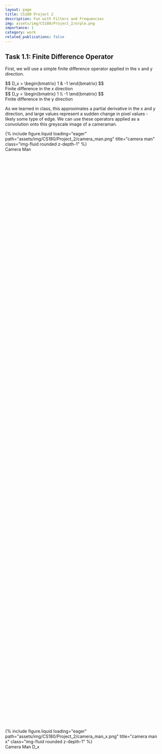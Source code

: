 ```yaml
---
layout: page
title: CS180 Project 2
description: Fun with Filters and Frequencies
img: assets/img/CS180/Project_2/orple.png
importance: 1
category: work
related_publications: false
---
```


## Task 1.1: Finite Difference Operator

First, we will use a simple finite difference operator applied in the x and y direction. 

<div class="row">
    <div class="col-sm mt-3 mt-md-0">
        $$ D_x = \begin{bmatrix} 1 & -1 \end{bmatrix} $$
        <div class="caption">
            Finite difference in the x direction
        </div>
    </div>
    <div class="col-sm mt-3 mt-md-0">
        $$ D_y = \begin{bmatrix} 1 \\ -1 \end{bmatrix} $$
        <div class="caption">
            Finite difference in the y direction
        </div>
    </div>
</div>

As we learned in class, this approximates a partial derivative in the x and y direction, and large values represent a sudden change in pixel values - likely some type of edge. We can use these operators applied as a convolution onto this greyscale image of a cameraman.

<div class="row align-items-end">
    <div class="col-sm mt-3 mt-md-0" style="height: 50%;">
        {% include figure.liquid loading="eager" path="assets/img/CS180/Project_2/camera_man.png" title="camera man" class="img-fluid rounded z-depth-1" %}
        <div class="caption">
            Camera Man
        </div>
    </div>
    <div class="col-sm mt-3 mt-md-0" style="height: 50%;">
        {% include figure.liquid loading="eager" path="assets/img/CS180/Project_2/camera_man_x.png" title="camera man x" class="img-fluid rounded z-depth-1" %}
        <div class="caption">
            Camera Man D_x
        </div>
    </div>
    <div class="col-sm mt-3 mt-md-0" style="height: 50%;">
        {% include figure.liquid loading="eager" path="assets/img/CS180/Project_2/camera_man_y.png" title="monastery" class="img-fluid rounded z-depth-1" %}
        <div class="caption">
            Camera Man D_y
        </div>
    </div>
</div>

We can improve upon this by combining the derivatives in the x and y directions using a simple L2 formula, providing a better view of the edges of the images. After that, we can easily binarize it by trying out a range of thresholds. Noise that is below this threshold will be eliminated, while values at or above the threshold will be set to 1 to show that we've found an edge.

<div class="row align-items-end">
    <div class="col-sm mt-3 mt-md-0">
        {% include figure.liquid loading="eager" path="assets/img/CS180/Project_2/camera_man_edges.png" title="camera man edges" class="img-fluid rounded z-depth-1" %}
        <div class="caption">
            Gradient Magnitude of Camera Man
        </div>
    </div>
    <div class="col-sm mt-3 mt-md-0">
        {% include figure.liquid loading="eager" path="assets/img/CS180/Project_2/camera_man_0.1.png" title="camera man edges 0.1" class="img-fluid rounded z-depth-1" %}
        <div class="caption">
            Binarized Gradient Magnitude (threshold=0.1)
        </div>
    </div>
    <div class="col-sm mt-3 mt-md-0">
        {% include figure.liquid loading="eager" path="assets/img/CS180/Project_2/camera_man_0.15.png" title="camera man edges 0.15" class="img-fluid rounded z-depth-1" %}
        <div class="caption">
            Binarized Gradient Magnitude (threshold=0.15)
        </div>
    </div>
    <div class="col-sm mt-3 mt-md-0">
        {% include figure.liquid loading="eager" path="assets/img/CS180/Project_2/camera_man_0.2.png" title="camera man edges 0.2" class="img-fluid rounded z-depth-1" %}
        <div class="caption">
            Binarized Gradient Magnitude (threshold=0.2)
        </div>
    </div>
</div>

As one can see here, a lower threshold is ineffective at removing noise (such as the grass at the bottom half of the image) while the higher thresholds contained more junk data. Threshold=0.15 strikes a decent balance, keeping important edges and details in the background (such as the tower) while keeping just a bit of grass at the bottom of the image. It's also interesting to note that edges in the background, which appear more gray, tended to have smaller magnitudes simply because the color values aren't as strong as the foreground - showing a fundamental flaw in our operator with its lack of normalization.

## Task 1.2: Derivative of Gaussian Filter

Even with a decent threshold though, we can see that there is a lot of noise with our difference operator. By first applying a smoothing operator, we can remove much of the noise. Here, we'll create a Gaussian filter to essentially blur the image and repeat the process above, yielding the following image and the corresponding magnitude:

<div class="row align-items-end">
    <div class="col-sm mt-3 mt-md-0" style="height: 50%;">
        {% include figure.liquid loading="eager" path="assets/img/CS180/Project_2/camera_man_blur.png" title="camera man blur" class="img-fluid rounded z-depth-1" %}
        <div class="caption">
            Camera Man after Gaussian Filter (ksize=5, sigma=1)
        </div>
    </div>
    <div class="col-sm mt-3 mt-md-0" style="height: 50%;">
        {% include figure.liquid loading="eager" path="assets/img/CS180/Project_2/camera_man_blur_x.png" title="camera man blur magnitude" class="img-fluid rounded z-depth-1" %}
        <div class="caption">
            Camera Man Blurred, X_derivative
        </div>
    </div>
    <div class="col-sm mt-3 mt-md-0" style="height: 50%;">
        {% include figure.liquid loading="eager" path="assets/img/CS180/Project_2/camera_man_blur_y.png" title="camera man blur magnitude" class="img-fluid rounded z-depth-1" %}
        <div class="caption">
            Camera Man Blurred, Y_derivative
        </div>
    </div>
    <div class="col-sm mt-3 mt-md-0" style="height: 50%;">
        {% include figure.liquid loading="eager" path="assets/img/CS180/Project_2/camera_man_blur_magnitude.png" title="camera man blur magnitude" class="img-fluid rounded z-depth-1" %}
        <div class="caption">
            Camera Man Blurred Magnitude (l2)
        </div>
    </div>
</div>

As with before we can binarize this and use a range of thresholds to see which works the best.

<div class="row align-items-end">
    <div class="col-sm mt-3 mt-md-0">
        {% include figure.liquid loading="eager" path="assets/img/CS180/Project_2/camera_man_blur_0.04.png" title="camera man edges" class="img-fluid rounded z-depth-1" %}
        <div class="caption">
            Threshold=0.04
        </div>
    </div>
    <div class="col-sm mt-3 mt-md-0">
        {% include figure.liquid loading="eager" path="assets/img/CS180/Project_2/camera_man_blur_0.08.png" title="camera man edges 0.1" class="img-fluid rounded z-depth-1" %}
        <div class="caption">
            Threshold=0.08
        </div>
    </div>
    <div class="col-sm mt-3 mt-md-0">
        {% include figure.liquid loading="eager" path="assets/img/CS180/Project_2/camera_man_blur_0.12.png" title="camera man edges 0.15" class="img-fluid rounded z-depth-1" %}
        <div class="caption">
            Threshold=0.12
        </div>
    </div>
    <div class="col-sm mt-3 mt-md-0">
        {% include figure.liquid loading="eager" path="assets/img/CS180/Project_2/camera_man_blur_0.16.png" title="camera man edges 0.2" class="img-fluid rounded z-depth-1" %}
        <div class="caption">
            Threshold=0.16
        </div>
    </div>
</div>

<h3 class="text-center text-decoration-underline my-4">Combining Convolutions</h3>

As we can see here, a threshold of 0.12 pretty much removed all noise from the image and was able to preserve many of the edges within the image. The difference between this edge image from our attempt previously is that it's much smoother - rather than "blocky" straight lines and lots of little dots caused by noise we have continuous looking lines that much better match the contours of the cameraman's body. The smoothing filter essentially smoothed out the detected edges and gave us a much better result than before. 

In order to make this operation even faster, we can actually combine the 2 separate convolutions - blurring and then the difference operators - into one before applying it to the image.

<div class="row align-items-end">
    <div class="col-sm mt-3 mt-md-0">
        {% include figure.liquid loading="eager" path="assets/img/CS180/Project_2/gaussian.png" title="camera man edges 0.15" class="img-fluid rounded z-depth-1" %}
        <div class="caption">
            Gaussian
        </div>
    </div>
    <div class="col-sm mt-3 mt-md-0">
        {% include figure.liquid loading="eager" path="assets/img/CS180/Project_2/gaussian_x.png" title="camera man edges 0.2" class="img-fluid rounded z-depth-1" %}
        <div class="caption">
            Gaussian + Derivative_x
        </div>
    </div>
    <div class="col-sm mt-3 mt-md-0">
        {% include figure.liquid loading="eager" path="assets/img/CS180/Project_2/gaussian_y.png" title="camera man edges 0.2" class="img-fluid rounded z-depth-1" %}
        <div class="caption">
            Gaussian + Derivative_y
        </div>
    </div>
</div>

<h3 class="text-center text-decoration-underline my-4">Comparison of Combined vs Seperate Convolutions</h3>

The resulting partial derivative of Gaussians (DoG) were the same, and putting it through our L2 operator and using the same threshold ended up with the exact same result - except that combining the convolutions together made the operation way faster!

<div class="row align-items-end">
    <div class="col-sm mt-3 mt-md-0">
        {% include figure.liquid loading="eager" path="assets/img/CS180/Project_2/camera_man_combined_Dx.png" title="camera man edges 0.15" class="img-fluid rounded z-depth-1" %}
        <div class="caption">
            D_x after Gaussian, Combined convolution
        </div>
    </div>
    <div class="col-sm mt-3 mt-md-0">
        {% include figure.liquid loading="eager" path="assets/img/CS180/Project_2/camera_man_combined_Dy.png" title="camera man edges 0.2" class="img-fluid rounded z-depth-1" %}
        <div class="caption">
            D_y after Gaussian, Combined convolution
        </div>
    </div>
</div>

<div class="row align-items-end">
    <div class="col-sm mt-3 mt-md-0">
        {% include figure.liquid loading="eager" path="assets/img/CS180/Project_2/camera_man_blur_0.12.png" title="camera man edges 0.15" class="img-fluid rounded z-depth-1" %}
        <div class="caption">
            Separate convolutions
        </div>
    </div>
    <div class="col-sm mt-3 mt-md-0">
        {% include figure.liquid loading="eager" path="assets/img/CS180/Project_2/camera_man_combined_0.12.png" title="camera man edges 0.2" class="img-fluid rounded z-depth-1" %}
        <div class="caption">
            Combined convolution
        </div>
    </div>
</div>

## Task 2.1: Image "Sharpening"

After blurring images, we can try to "unblur" them by "sharpening" them, essentially making the high frequency data (mostly the edges) appear stronger within an image. To do this, we want to essentially do the opposite of the blur filter:

1. Blur the image with a gaussian filter.
2. Take the original image and subtract it by the blurred image. This leaves the high frequency details
3. Multiply these high frequencies by a muliplier alpha. Add it back to the original image to get our sharpened image.

As with before, we can actually combine these operations into one. To "invert" our low-pass filter (Gaussian filter), we can use a impulse unit filter (matrix the same size as the gaussian filter with 0s everywhere except the center) and subtract it by the low-pass filter. This essentially gives us a high-pass filter. We then arrive at a simple formula:

$$ (1 + a) * inverse\_low\_filter + low\_pass\_filter $$

That will provide us a single convolution that sharpens an image. The result and its intermediary results are shown below.

<h3 class="text-center text-decoration-underline my-4">Sharpening the Taj</h3>

<div class="row align-items-end">
    <div class="col-sm mt-3 mt-md-0">
        {% include figure.liquid loading="eager" path="assets/img/CS180/Project_2/taj.png" title="camera man edges 0.15" class="img-fluid rounded z-depth-1" %}
        <div class="caption">
            Taj
        </div>
    </div>
    <div class="col-sm mt-3 mt-md-0">
        {% include figure.liquid loading="eager" path="assets/img/CS180/Project_2/taj_blur.png" title="camera man edges 0.2" class="img-fluid rounded z-depth-1" %}
        <div class="caption">
            Taj Blurred (ksize=2, sigma=1)
        </div>
    </div>
    <div class="col-sm mt-3 mt-md-0">
        {% include figure.liquid loading="eager" path="assets/img/CS180/Project_2/taj_high_frequency.png" title="camera man edges 0.2" class="img-fluid rounded z-depth-1" %}
        <div class="caption">
            Taj High frequencies
        </div>
    </div>
    <div class="col-sm mt-3 mt-md-0">
        {% include figure.liquid loading="eager" path="assets/img/CS180/Project_2/taj_sharpened.png" title="camera man edges 0.2" class="img-fluid rounded z-depth-1" %}
        <div class="caption">
            Sharpened Taj (alpha=2)
        </div>
    </div>
</div>

<h3 class="text-center text-decoration-underline my-4">Blurry Cat</h3>

Let's try this out on another blurry image with varying alpha - say this blurry picture of a cat.

<div class="row align-items-end">
    <div class="col-sm mt-3 mt-md-0">
        {% include figure.liquid loading="eager" path="assets/img/CS180/Project_2/blurry_cat.png" title="camera man edges 0.2" class="img-fluid rounded z-depth-1" %}
        <div class="caption">
            Blurry Cat
        </div>
    </div>
    <div class="col-sm mt-3 mt-md-0">
        {% include figure.liquid loading="eager" path="assets/img/CS180/Project_2/blurry_cat_10.png" title="camera man edges 0.15" class="img-fluid rounded z-depth-1" %}
        <div class="caption">
            Blurry Cat Sharpened (a=10)
        </div>
    </div>
    <div class="col-sm mt-3 mt-md-0">
        {% include figure.liquid loading="eager" path="assets/img/CS180/Project_2/blurry_cat_15.png" title="camera man edges 0.2" class="img-fluid rounded z-depth-1" %}
        <div class="caption">
            Blurry Cat Sharpened (a=15)
        </div>
    </div>
    <div class="col-sm mt-3 mt-md-0">
        {% include figure.liquid loading="eager" path="assets/img/CS180/Project_2/blurry_cat_20.png" title="camera man edges 0.2" class="img-fluid rounded z-depth-1" %}
        <div class="caption">
            Blurry Cat Sharpened (a=20)
        </div>
    </div>
</div>

As we can see, the sharpening does appear to make the image less blurry, and as we increase the alpha, the edges get more pronounced. At a certain point though, a higher alpha just makes the edges way too strong - such as in the case of a=20 the lights in the background start looking quite unnatural.

But what happens if we try to take a decent picture, blur, and then sharpen it again? Let's try that on a picture of the Campanile.

<h3 class="text-center text-decoration-underline my-4">Blur, Then Sharpen, The Campanile</h3>

<div class="row align-items-end">
    <div class="col-sm mt-3 mt-md-0">
        {% include figure.liquid loading="eager" path="assets/img/CS180/Project_2/campanile.png" title="camera man edges 0.2" class="img-fluid rounded z-depth-1" %}
        <div class="caption">
            Campanile
        </div>
    </div>
    <div class="col-sm mt-3 mt-md-0">
        {% include figure.liquid loading="eager" path="assets/img/CS180/Project_2/campanile_blur.png" title="camera man edges 0.15" class="img-fluid rounded z-depth-1" %}
        <div class="caption">
            Campanile blurred (sigma=3)
        </div>
    </div>
    <div class="col-sm mt-3 mt-md-0">
        {% include figure.liquid loading="eager" path="assets/img/CS180/Project_2/campanile_sharpened.png" title="camera man edges 0.2" class="img-fluid rounded z-depth-1" %}
        <div class="caption">
            Campanile sharpened (alpha=5)
        </div>
    </div>
</div>

As we can see here, the sharpened image unfortunately doesn't look exactly like the original image. Although the edges are sharpened and more discernable than the blurred image, there are elements of the image that sharpening simply can't recover after being blurred.

## Task 2.2: Hybrid Images

Using the SIGGRAPH 2006 paper by Oliva, Torralba, and Schyns, we can use what we've done above to create Hybrid Images! The idea is simple - the human eye works such that at close distances we mostly notice the high frequency details, while far away we notice low frequencies more. Therefore, by taking 2 images and combining the high frequencies of one and the low frequencies of another, we can create hybrid images that look different when seen close vs far away.

We'll first use the class example - Derek and his cat Nutmeg. We'll take the low frequencies of Derek and the high frequencies of Nutmeg, align the images, and combine them to create CatMan.

<h3 class="text-center text-decoration-underline my-4">Cat Man Hybrid</h3>

<div class="row align-items-end">
    <div class="col-sm mt-3 mt-md-0">
        {% include figure.liquid loading="eager" path="assets/img/CS180/Project_2/DerekPicture.jpg" title="camera man edges 0.2" class="img-fluid rounded z-depth-1" %}
        <div class="caption">
            Derek
        </div>
    </div>
    <div class="col-sm mt-3 mt-md-0">
        {% include figure.liquid loading="eager" path="assets/img/CS180/Project_2/nutmeg.jpg" title="camera man edges 0.15" class="img-fluid rounded z-depth-1" %}
        <div class="caption">
            Nutmeg
        </div>
    </div>
    <div class="col-sm mt-3 mt-md-0">
        {% include figure.liquid loading="eager" path="assets/img/CS180/Project_2/derek_low.png" title="camera man edges 0.2" class="img-fluid rounded z-depth-1" %}
        <div class="caption">
            Derek (low frequencies only)
        </div>
    </div>
    <div class="col-sm mt-3 mt-md-0">
        {% include figure.liquid loading="eager" path="assets/img/CS180/Project_2/nutmeg_high.png" title="camera man edges 0.2" class="img-fluid rounded z-depth-1" %}
        <div class="caption">
            Nutmeg (high frequencies only)
        </div>
    </div>
    <div class="col-sm mt-3 mt-md-0">
        {% include figure.liquid loading="eager" path="assets/img/CS180/Project_2/cat_man.png" title="camera man edges 0.2" class="img-fluid rounded z-depth-1" %}
        <div class="caption">
            Cat Man (Hybrid)
        </div>
    </div>
</div>

If you look closely, cat man appears to be a cat (albeit with faint traces of a man in the background). Zoom out or walk away from the screen though and the cat fades away to reveal Derek.

Let's try some other examples.

<h3 class="text-center text-decoration-underline my-4">Hybrid #1: Campanile/Hoover Tower Hybrid</h3>

<div class="row align-items-end">
    <div class="col-sm mt-3 mt-md-0">
        {% include figure.liquid loading="eager" path="assets/img/CS180/Project_2/campanile.png" title="camera man edges 0.2" class="img-fluid rounded z-depth-1" %}
        <div class="caption">
            Campanile
        </div>
    </div>
    <div class="col-sm mt-3 mt-md-0">
        {% include figure.liquid loading="eager" path="assets/img/CS180/Project_2/stanford.jpg" title="camera man edges 0.2" class="img-fluid rounded z-depth-1" %}
        <div class="caption">
            Hoover Tower
        </div>
    </div>
</div>

<div class="row align-items-end">
    <div class="col-sm mt-3 mt-md-0">
        {% include figure.liquid loading="eager" path="assets/img/CS180/Project_2/campanile_hybrid.png" title="camera man edges 0.2" class="img-fluid rounded z-depth-1" %}
        <div class="caption">
            Hybrid Tower
        </div>
    </div>
</div>

Legend has it that Stanford asked Berkeley for the campanile's height when creating their clock tower, only for Berkeley to lie and give them the wrong measurements so that they create a shorter tower than ours. Inspired by that, here's a hybrid of two of their most prominent towers. Funnily enough - from this angle it does appear that Stanford's Hover Tower is shorter.


<h3 class="text-center text-decoration-underline my-4">Hybrid #2: The PTSD of CS162 (Failed)</h3>

<div class="row align-items-end">
    <div class="col-sm mt-3 mt-md-0">
        {% include figure.liquid loading="eager" path="assets/img/CS180/Project_2/ptsd.png" title="camera man edges 0.2" class="img-fluid rounded z-depth-1" %}
        <div class="caption">
            PTSD
        </div>
    </div>
    <div class="col-sm mt-3 mt-md-0">
        {% include figure.liquid loading="eager" path="assets/img/CS180/Project_2/tyler.png" title="camera man edges 0.2" class="img-fluid rounded z-depth-1" %}
        <div class="caption">
            Tyler Post 162
        </div>
    </div>
</div>

<div class="row align-items-end">
    <div class="col-sm mt-3 mt-md-0">
        {% include figure.liquid loading="eager" path="assets/img/CS180/Project_2/ptsd_tyler.png" title="camera man edges 0.2" class="img-fluid rounded z-depth-1" %}
        <div class="caption">
            PTSD Tyler (failed)
        </div>
    </div>
</div>

Here we have a hybrid image that didn't work as well. In this picture, I wanted to merge Tyler, my 162 teammate, with the classic art of a soldier experiencing PTSD, to show the visual similarities between a person who endured 162 and a soldier of war. Unfortunately, no matter how far away you look the black pits of the PTSD soldier's eyes are pretty hard to ignore, overshadowing the lifelessness of Tyler's eyes. This shows that color is also an important aspect with the hybrid images - solid blocks of pure black (such as in the PTSD soldier's eyes here) aren't as affected by the filters, and are prone to sticking out. There's also the issue that the PTSD soldier's art was in general a darker hue than Tyler's picture due to lighting. Perhaps normalization between the two images could've helped with this... or maybe that's just a fundamental difference between the difficulty of going to war vs taking CS162. 

<h3 class="text-center text-decoration-underline my-4">Hybrid #3: Hybrid Hank</h3>

<div class="row align-items-end">
    <div class="col-sm mt-3 mt-md-0">
        {% include figure.liquid loading="eager" path="assets/img/CS180/Project_2/hank_happy.png" title="camera man edges 0.2" class="img-fluid rounded z-depth-1" %}
        <div class="caption">
            Happy Hank
        </div>
    </div>
    <div class="col-sm mt-3 mt-md-0">
        {% include figure.liquid loading="eager" path="assets/img/CS180/Project_2/hank_angry.png" title="camera man edges 0.2" class="img-fluid rounded z-depth-1" %}
        <div class="caption">
            Angry Hank
        </div>
    </div>
</div>

<div class="row align-items-end">
    <div class="col-sm mt-3 mt-md-0">
        {% include figure.liquid loading="eager" path="assets/img/CS180/Project_2/hank_hybrid.png" title="camera man edges 0.2" class="img-fluid rounded z-depth-1" %}
        <div class="caption">
            Hybrid Hank
        </div>
    </div>
</div>

Here we have my favorite: a merge showing a change of expression for Hank, from the hit show Breaking Bad. Far away, Hank looks relaxed and happy. Upon closer inspection however, he reveals himself to be deeply suspicious and angry about something. The  in the expressions made this a popular meme format online, and it was very fun making it into a hybrid image. 

We can also use FFT to see what were the effects of applying a low and high pass filter to these images, so that we can better understand how it created this hybrid image

<h3 class="text-center text-decoration-underline my-4">Hybrid Hank FFT Analaysis</h3>

<div class="row align-items-end">
    <div class="col-sm mt-3 mt-md-0">
        {% include figure.liquid loading="eager" path="assets/img/CS180/Project_2/fft_hank_happy.png" title="camera man edges 0.2" class="img-fluid rounded z-depth-1" %}
        <div class="caption">
            Happy Hank FFT
        </div>
    </div>
    <div class="col-sm mt-3 mt-md-0">
        {% include figure.liquid loading="eager" path="assets/img/CS180/Project_2/fft_hank_angry.png" title="camera man edges 0.2" class="img-fluid rounded z-depth-1" %}
        <div class="caption">
            Angry Hank FFT
        </div>
    </div>
    <div class="col-sm mt-3 mt-md-0">
        {% include figure.liquid loading="eager" path="assets/img/CS180/Project_2/fft_hank_happy_low.png" title="camera man edges 0.2" class="img-fluid rounded z-depth-1" %}
        <div class="caption">
            Happy Hank Low FFT
        </div>
    </div>
    <div class="col-sm mt-3 mt-md-0">
        {% include figure.liquid loading="eager" path="assets/img/CS180/Project_2/fft_hank_angry_high.png" title="camera man edges 0.2" class="img-fluid rounded z-depth-1" %}
        <div class="caption">
            Angry Hank High FFT
        </div>
    </div>
    <div class="col-sm mt-3 mt-md-0">
        {% include figure.liquid loading="eager" path="assets/img/CS180/Project_2/fft_hank_hybrid.png" title="camera man edges 0.2" class="img-fluid rounded z-depth-1" %}
        <div class="caption">
            Hybrid Hank FFT
        </div>
    </div>
</div>

This image was probably successful due to the greyscale nature of the image and the highly compatible nature of the two images - they are literally aligned already and have the same overall structure.

## Task 2.3: Gaussian and Laplacian Stacks

What if we applied the gaussian filter to a image multiple times? Then we get a Gaussian stack, and by subtracting between successive levels of a gaussian stack we get the Laplacian stack instead. Here's an example with the Orple.

<div class="row align-items-end">
    <div class="col-sm mt-3 mt-md-0">
        {% include figure.liquid loading="eager" path="assets/img/CS180/Project_2/orple_stack.png" title="camera man edges 0.2" class="img-fluid rounded z-depth-1" %}
        <div class="caption">
            Orple Gaussian + Laplacian Stack
        </div>
    </div>
</div>

The interesting thing here is that by taking the blurriest image in the Gaussian stack and adding it to all the images from the Laplacian Stack, we can get back our original image. This is because each image in the laplacian stack stores the lost information between each successive application of the Gaussian filter. 

## Task 2.4: Multiresolution Blending

With the Laplacian and Gaussian stacks, we can now do multiresolution blending, (nearly) seamlessly combining two images. To do so, we follow this algorithm:

1. Create a Gaussian and Laplacian Stack from the two images you'd like to merge
2. Create a mask, with 1s on one half and 0s on the other. The dimensions of the two images and mask must be the same.
3. Create a Gaussian stack from the mask. Let N be the number of levels in all three of these stacks.
4. Multiply Image1_Gaussian[N-1] with Mask_Gaussian[N-1], and Image2_Gaussian[N-1] with (1 - Mask_Gaussian[N-1]).
5. For levels 0 - N-2, multiply Image1's laplacian with the corresponding mask, and Image2's laplacian with the corresponding (1-mask). 
6. Add all the resulting images from 4-5 together.

As stated before, the blurriest image + the Laplacian stack perfectly recreates the original image. The mask acts as a weight to determine how much a particular pixel on the resultant image should be affected by either image. By applying a Gaussian filter onto the mask, we essentially blur it, and when we apply the different blurred masks to the Laplacian stacks of each image, we get a much more seamless blend of the two images, while still perfectly preserving the details of either image.

<h3 class="text-center text-decoration-underline my-4">Orple Blending Process</h3>

<div class="row align-items-end">
    <div class="col-sm mt-3 mt-md-0">
        {% include figure.liquid loading="eager" path="assets/img/CS180/Project_2/stack_apple.png" title="camera man edges 0.2" class="img-fluid rounded z-depth-1" %}
        <div class="caption">
            Laplacian and Gaussian Stack of Apple
        </div>
    </div>
</div>

<div class="row align-items-end">
    <div class="col-sm mt-3 mt-md-0">
        {% include figure.liquid loading="eager" path="assets/img/CS180/Project_2/stack_orange.png" title="camera man edges 0.2" class="img-fluid rounded z-depth-1" %}
        <div class="caption">
            Laplacian and Gaussian Stack of Orange
        </div>
    </div>
</div>

<div class="row align-items-end">
    <div class="col-sm mt-3 mt-md-0">
        {% include figure.liquid loading="eager" path="assets/img/CS180/Project_2/stack_mask.png" title="camera man edges 0.2" class="img-fluid rounded z-depth-1" %}
        <div class="caption">
            Laplacian and Gaussian Stack of Mask (Laplacian is not used)
        </div>
    </div>
</div>

<div class="row align-items-end">
    <div class="col-sm mt-3 mt-md-0">
        {% include figure.liquid loading="eager" path="assets/img/CS180/Project_2/orple.png" title="camera man edges 0.2" class="img-fluid rounded z-depth-1" %}
        <div class="caption">
            Result: Orple
        </div>
    </div>
</div>

<h3 class="text-center text-decoration-underline my-4">Blending Example 2: Cat Loaf</h3>

Next, I tried to use this technology to figure out why cats sitting with their paws tucked in are referred to as "loafing"

<div class="row align-items-end">
    <div class="col-sm mt-3 mt-md-0">
        {% include figure.liquid loading="eager" path="assets/img/CS180/Project_2/cat.png" title="camera man edges 0.2" class="img-fluid rounded z-depth-1" %}
        <div class="caption">
            Cat
        </div>
    </div>
    <div class="col-sm mt-3 mt-md-0">
        {% include figure.liquid loading="eager" path="assets/img/CS180/Project_2/baguette.png" title="camera man edges 0.2" class="img-fluid rounded z-depth-1" %}
        <div class="caption">
            Bread Loaf (Baguette)
        </div>
    </div>
    <div class="col-sm mt-3 mt-md-0">
        {% include figure.liquid loading="eager" path="assets/img/CS180/Project_2/loaf_of_cat.png" title="camera man edges 0.2" class="img-fluid rounded z-depth-1" %}
        <div class="caption">
            Loaf of Cat
        </div>
    </div>
</div>

<h3 class="text-center text-decoration-underline my-4">Blending Example 3: Hybrid Kong</h3>

For our last example, let's try cropping out a face and putting it on something else - here I've chosen Diddy and Donkey Kong's portraits from Super Smash Bros.

<div class="row align-items-end">
    <div class="col-sm mt-3 mt-md-0">
        {% include figure.liquid loading="eager" path="assets/img/CS180/Project_2/multi_donkey.png" title="camera man edges 0.2" class="img-fluid rounded z-depth-1" %}
        <div class="caption">
            Donkey Kong
        </div>
    </div>
    <div class="col-sm mt-3 mt-md-0">
        {% include figure.liquid loading="eager" path="assets/img/CS180/Project_2/multi_diddy.png" title="camera man edges 0.2" class="img-fluid rounded z-depth-1" %}
        <div class="caption">
            Diddy Kong
        </div>
    </div>
    <div class="col-sm mt-3 mt-md-0">
        {% include figure.liquid loading="eager" path="assets/img/CS180/Project_2/multi_donkey_mask.png" title="camera man edges 0.2" class="img-fluid rounded z-depth-1" %}
        <div class="caption">
            Mask
        </div>
    </div>
    <div class="col-sm mt-3 mt-md-0">
        {% include figure.liquid loading="eager" path="assets/img/CS180/Project_2/multi_donkey_hybrid.png" title="camera man edges 0.2" class="img-fluid rounded z-depth-1" %}
        <div class="caption">
            Hybrid Kong
        </div>
    </div>
</div>